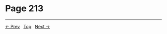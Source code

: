 # Page 213


---
[← Prev](/pages/page-212.md) &nbsp; [Top](/index.md) &nbsp; [Next →](/pages/page-214.md)
